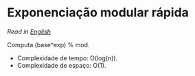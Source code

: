 # Exponenciação modular rápida

*Read in [English](https://github.com/joao-frohlich/AlmanaqueBrute/blob/readme-translation/Matem%C3%A1tica/Exponencia%C3%A7%C3%A3o%20Modular%20R%C3%A1pida/README.en.md)*

Computa (base^exp) % mod.
* Complexidade de tempo: O(log(n)).
* Complexidade de espaço: O(1).

